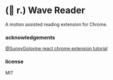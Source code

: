 # (🌊 r.) Wave Reader

A motion assisted reading extension for Chrome.

### acknowledgements


[@SunnyGolovine react chrome extension tutorial](https://medium.com/@SunnyGolovine/build-a-chrome-extension-using-reactjs-and-webpack-part-1-976a414b85d0)

### license

MIT
